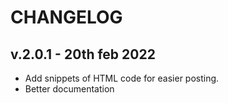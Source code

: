 # CHANGELOG

## v.2.0.1 - 20th feb 2022

* Add snippets of HTML code for easier posting. 
* Better documentation